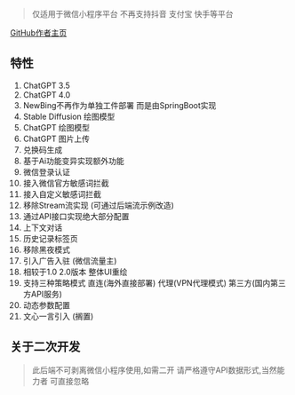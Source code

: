 > 仅适用于微信小程序平台 不再支持抖音 支付宝 快手等平台

[GitHub作者主页](https://github.com/dulaiduwang003/ChatGPT_wechat)

## 特性
1. ChatGPT 3.5
2. ChatGPT 4.0 
3. NewBing不再作为单独工件部署 而是由SpringBoot实现    
4. Stable Diffusion 绘图模型
5. ChatGPT 绘图模型
6. ChatGPT 图片上传
7. 兑换码生成
8. 基于Ai功能变异实现额外功能
9. 微信登录认证
10. 接入微信官方敏感词拦截
11. 接入自定义敏感词拦截
12. 移除Stream流实现 (可通过后端流示例改造)
13. 通过API接口实现绝大部分配置
14. 上下文对话
15. 历史记录标签页
16. 移除黑夜模式
17. 引入广告入驻 (微信流量主)
18. 相较于1.0 2.0版本 整体UI重绘 
19. 支持三种策略模式 直连(海外直接部署) 代理(VPN代理模式) 第三方(国内第三方API服务)
20. 动态参数配置
21. 文心一言引入 (搁置)

## 关于二次开发

> 此后端不可剥离微信小程序使用,如需二开 请严格遵守API数据形式,当然能力者 可直接忽略
